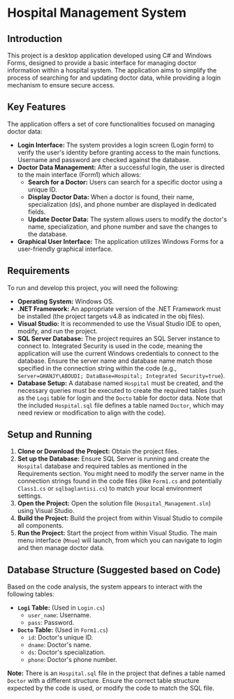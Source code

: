 # Hospital Management System

## Introduction

This project is a desktop application developed using C# and Windows Forms, designed to provide a basic interface for managing doctor information within a hospital system. The application aims to simplify the process of searching for and updating doctor data, while providing a login mechanism to ensure secure access.

## Key Features

The application offers a set of core functionalities focused on managing doctor data:

*   **Login Interface:** The system provides a login screen (Login form) to verify the user's identity before granting access to the main functions. Username and password are checked against the database.
*   **Doctor Data Management:** After a successful login, the user is directed to the main interface (Form1) which allows:
    *   **Search for a Doctor:** Users can search for a specific doctor using a unique ID.
    *   **Display Doctor Data:** When a doctor is found, their name, specialization (ds), and phone number are displayed in dedicated fields.
    *   **Update Doctor Data:** The system allows users to modify the doctor's name, specialization, and phone number and save the changes to the database.
*   **Graphical User Interface:** The application utilizes Windows Forms for a user-friendly graphical interface.

## Requirements

To run and develop this project, you will need the following:

*   **Operating System:** Windows OS.
*   **.NET Framework:** An appropriate version of the .NET Framework must be installed (the project targets v4.8 as indicated in the obj files).
*   **Visual Studio:** It is recommended to use the Visual Studio IDE to open, modify, and run the project.
*   **SQL Server Database:** The project requires an SQL Server instance to connect to. Integrated Security is used in the code, meaning the application will use the current Windows credentials to connect to the database. Ensure the server name and database name match those specified in the connection string within the code (e.g., `Server=GHANJY\ABOUDI; DataBase=Hospital; Integrated Security=true`).
*   **Database Setup:** A database named `Hospital` must be created, and the necessary queries must be executed to create the required tables (such as the `Logi` table for login and the `Docto` table for doctor data. Note that the included `Hospital.sql` file defines a table named `Doctor`, which may need review or modification to align with the code).

## Setup and Running

1.  **Clone or Download the Project:** Obtain the project files.
2.  **Set up the Database:** Ensure SQL Server is running and create the `Hospital` database and required tables as mentioned in the Requirements section. You might need to modify the server name in the connection strings found in the code files (like `Form1.cs` and potentially `Class1.cs` or `sqlbaglantisi.cs`) to match your local environment settings.
3.  **Open the Project:** Open the solution file (`Hospital_Management.sln`) using Visual Studio.
4.  **Build the Project:** Build the project from within Visual Studio to compile all components.
5.  **Run the Project:** Start the project from within Visual Studio. The main menu interface (`Mnue`) will launch, from which you can navigate to login and then manage doctor data.

## Database Structure (Suggested based on Code)

Based on the code analysis, the system appears to interact with the following tables:

*   **`Logi` Table:** (Used in `Login.cs`)
    *   `user_name`: Username.
    *   `pass`: Password.
*   **`Docto` Table:** (Used in `Form1.cs`)
    *   `id`: Doctor's unique ID.
    *   `dname`: Doctor's name.
    *   `ds`: Doctor's specialization.
    *   `phone`: Doctor's phone number.

**Note:** There is an `Hospital.sql` file in the project that defines a table named `Doctor` with a different structure. Ensure the correct table structure expected by the code is used, or modify the code to match the SQL file.


